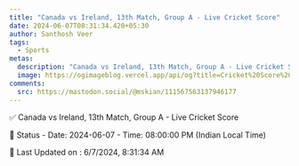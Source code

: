 ```yaml
---
title: "Canada vs Ireland, 13th Match, Group A - Live Cricket Score"
date: 2024-06-07T08:31:34.420+05:30
author: Santhosh Veer
tags:
  - Sports
metas:
  description: "Canada vs Ireland, 13th Match, Group A - Live Cricket Score - Date: 2024-06-07 - Time: 08:00:00 PM (Indian Local Time)"
  image: https://ogimageblog.vercel.app/api/og?title=Cricket%20Score%20%F0%9F%8F%8F
comments:
  src: https://mastodon.social/@mskian/111567563137946177
---
```


✅ Canada vs Ireland, 13th Match, Group A - Live Cricket Score

📑 Status - Date: 2024-06-07 - Time: 08:00:00 PM (Indian Local Time)

<!--more-->

📝 Last Updated on : 6/7/2024, 8:31:34 AM
